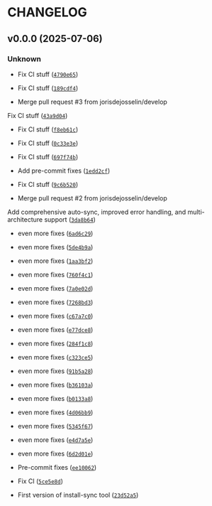 # CHANGELOG



## v0.0.0 (2025-07-06)

### Unknown

* Fix CI stuff ([`4790e65`](https://github.com/jorisdejosselin/install-sync/commit/4790e65b89010b0783d619beee2025b07eb756f7))

* Fix CI stuff ([`189cdf4`](https://github.com/jorisdejosselin/install-sync/commit/189cdf447178b661ae438e8168c33912c8aeadca))

* Merge pull request #3 from jorisdejosselin/develop

Fix CI stuff ([`43a9d04`](https://github.com/jorisdejosselin/install-sync/commit/43a9d048305491be00e077039180e60c6892a929))

* Fix CI stuff ([`f8eb61c`](https://github.com/jorisdejosselin/install-sync/commit/f8eb61cfdf4e9b7400d2feaed0e0f0b13f0cc141))

* Fix CI stuff ([`0c33e3e`](https://github.com/jorisdejosselin/install-sync/commit/0c33e3ed4cd71c02da6da4ef5a8223896f742493))

* Fix CI stuff ([`697f74b`](https://github.com/jorisdejosselin/install-sync/commit/697f74b214794a96595af4936b9c80b0da87ea5d))

* Add pre-commit fixes ([`1edd2cf`](https://github.com/jorisdejosselin/install-sync/commit/1edd2cfcc4991fb1691637cb96774131fc27aaa7))

* Fix CI stuff ([`9c6b520`](https://github.com/jorisdejosselin/install-sync/commit/9c6b520935dca433e24b5b9949a41318250539aa))

* Merge pull request #2 from jorisdejosselin/develop

Add comprehensive auto-sync, improved error handling, and multi-architecture support ([`3da8b64`](https://github.com/jorisdejosselin/install-sync/commit/3da8b646e69b5d9278b7031765ade8c0bd6c85d1))

* even more fixes ([`6ad6c29`](https://github.com/jorisdejosselin/install-sync/commit/6ad6c29f845e747d85f9407bd51a09f77ef7180a))

* even more fixes ([`5de4b9a`](https://github.com/jorisdejosselin/install-sync/commit/5de4b9a636241e9b522ec212a687d4147e7bd4da))

* even more fixes ([`1aa3bf2`](https://github.com/jorisdejosselin/install-sync/commit/1aa3bf289eb35be1d7288d66096eb3fcb4df11b0))

* even more fixes ([`760f4c1`](https://github.com/jorisdejosselin/install-sync/commit/760f4c1353b52e65c64252c3bb3ee74da1203c34))

* even more fixes ([`7a0e02d`](https://github.com/jorisdejosselin/install-sync/commit/7a0e02d5139de01242a329b5969d77b7e1082e7a))

* even more fixes ([`7268bd3`](https://github.com/jorisdejosselin/install-sync/commit/7268bd3647b1949f50f129e8add8f426c017f06d))

* even more fixes ([`c67a7c0`](https://github.com/jorisdejosselin/install-sync/commit/c67a7c01f82e83d38eb925fa642bbffd346c8458))

* even more fixes ([`e77dce8`](https://github.com/jorisdejosselin/install-sync/commit/e77dce8fdaf6b7a82c8036761f35dbbd40e7f878))

* even more fixes ([`284f1c8`](https://github.com/jorisdejosselin/install-sync/commit/284f1c8bf6565352c39607d8c425500ac262f9ff))

* even more fixes ([`c323ce5`](https://github.com/jorisdejosselin/install-sync/commit/c323ce50b580c9da33955c0edc3a492a50d25fa0))

* even more fixes ([`91b5a28`](https://github.com/jorisdejosselin/install-sync/commit/91b5a28943ad162e012be69e80456c906a926119))

* even more fixes ([`b36103a`](https://github.com/jorisdejosselin/install-sync/commit/b36103ab89be2a51f930bbac34ec29438b130c22))

* even more fixes ([`b0133a8`](https://github.com/jorisdejosselin/install-sync/commit/b0133a8a7df46331c6520b0029b25f7b59b93598))

* even more fixes ([`4d06bb9`](https://github.com/jorisdejosselin/install-sync/commit/4d06bb97d15501617d36146678a9069681d328a1))

* even more fixes ([`5345f67`](https://github.com/jorisdejosselin/install-sync/commit/5345f67fbb780b73c04eb0edd69f40ad6668afe8))

* even more fixes ([`e4d7a5e`](https://github.com/jorisdejosselin/install-sync/commit/e4d7a5e41e0e6f1151be28ae0e6b3b9f5583e9ec))

* even more fixes ([`6d2d01e`](https://github.com/jorisdejosselin/install-sync/commit/6d2d01ecd1166c56fd7ce190081ccb98dcb9d2b6))

* Pre-commit fixes ([`ee10062`](https://github.com/jorisdejosselin/install-sync/commit/ee10062883a4b78b16e81adb041276722f2502d1))

* Fix CI ([`5ce5e8d`](https://github.com/jorisdejosselin/install-sync/commit/5ce5e8db1226963b9e49d50cc90bd92db6de000d))

* First version of install-sync tool ([`23d52a5`](https://github.com/jorisdejosselin/install-sync/commit/23d52a5c4575922bb82bab1f50578d974772ab03))

